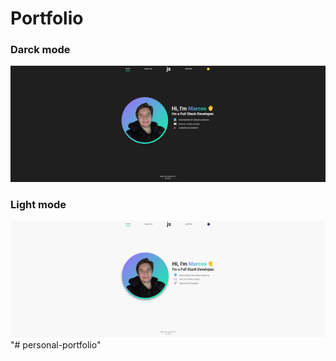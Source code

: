 # Portfolio

### Darck mode

![Alt text](src/img/img-port.png)

### Light mode

![Alt text](src/img/img-port-light.png)
"# personal-portfolio" 
